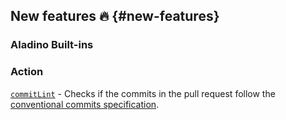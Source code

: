 ## New features :fire: {#new-features}

### Aladino Built-ins

### Action

[`commitLint`](/guides/built-ins#commitlint) - Checks if the commits in the pull request follow the [conventional commits specification](https://www.conventionalcommits.org/en/v1.0.0/).

